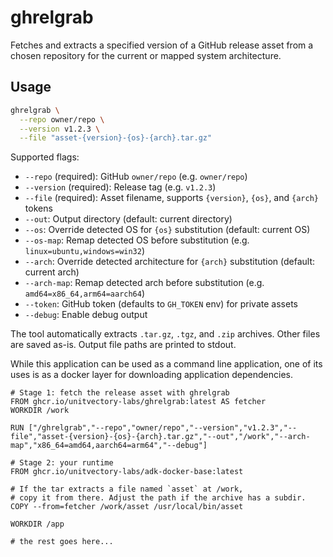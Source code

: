# ghrelgrab

Fetches and extracts a specified version of a GitHub release asset from a chosen repository for the current or mapped system architecture.

## Usage

```bash
ghrelgrab \
  --repo owner/repo \
  --version v1.2.3 \
  --file "asset-{version}-{os}-{arch}.tar.gz"
```

Supported flags:

- `--repo` (required): GitHub `owner/repo` (e.g. `owner/repo`)
- `--version` (required): Release tag (e.g. `v1.2.3`)
- `--file` (required): Asset filename, supports `{version}`, `{os}`, and `{arch}` tokens
- `--out`: Output directory (default: current directory)
- `--os`: Override detected OS for `{os}` substitution (default: current OS)
- `--os-map`: Remap detected OS before substitution (e.g. `linux=ubuntu,windows=win32`)
- `--arch`: Override detected architecture for `{arch}` substitution (default: current arch)
- `--arch-map`: Remap detected arch before substitution (e.g. `amd64=x86_64,arm64=aarch64`)
- `--token`: GitHub token (defaults to `GH_TOKEN` env) for private assets
- `--debug`: Enable debug output

The tool automatically extracts `.tar.gz`, `.tgz`, and `.zip` archives. Other files are saved as-is. Output file paths are printed to stdout.


While this application can be used as a command line application, one of its uses is as a docker layer for downloading application dependencies.

```
# Stage 1: fetch the release asset with ghrelgrab 
FROM ghcr.io/unitvectory-labs/ghrelgrab:latest AS fetcher
WORKDIR /work

RUN ["/ghrelgrab","--repo","owner/repo","--version","v1.2.3","--file","asset-{version}-{os}-{arch}.tar.gz","--out","/work","--arch-map","x86_64=amd64,aarch64=arm64","--debug"]

# Stage 2: your runtime
FROM ghcr.io/unitvectory-labs/adk-docker-base:latest

# If the tar extracts a file named `asset` at /work,
# copy it from there. Adjust the path if the archive has a subdir.
COPY --from=fetcher /work/asset /usr/local/bin/asset

WORKDIR /app

# the rest goes here...
```
